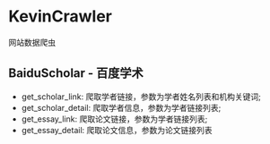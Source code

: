 # KevinCrawler
网站数据爬虫
## BaiduScholar - 百度学术
- get_scholar_link: 爬取学者链接，参数为学者姓名列表和机构关键词;
- get_scholar_detail: 爬取学者信息，参数为学者链接列表;
- get_essay_link: 爬取论文链接，参数为学者链接列表;
- get_essay_detail: 爬取论文信息，参数为论文链接列表
